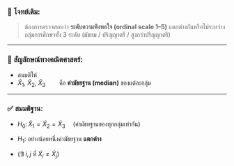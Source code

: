 ### 🧪 **โจทย์เดิม:**

> ต้องการตรวจสอบว่า **ระดับความพึงพอใจ (ordinal scale 1–5)**
> แตกต่างกันหรือไม่ระหว่างกลุ่มการศึกษาทั้ง 3 ระดับ
> (มัธยม / ปริญญาตรี / สูงกว่าปริญญาตรี)

---

### 📌 **สัญลักษณ์ทางคณิตศาสตร์:**

* สมมติให้
* $\tilde{X}_1$, $\tilde{X}_2$, $\tilde{X}_3$
    คือ **ค่ามัธยฐาน (median)** ของแต่ละกลุ่ม

---

### ✅ **สมมติฐาน:**

* $H_0 \colon \tilde{X}_1 = \tilde{X}_2 = \tilde{X}_3$
   (ค่ามัธยฐานของทุกกลุ่มเท่ากัน)

* $H_1 \colon$ อย่างน้อยหนึ่งค่ามัธยฐาน **แตกต่าง**
* (∃ $i, j$ ที่ $\tilde{X}_i \ne \tilde{X}_j$)



